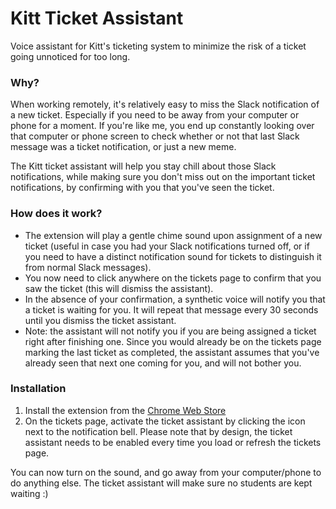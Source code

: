 # Kitt Ticket Assistant

Voice assistant for Kitt's ticketing system to minimize the risk of a ticket going unnoticed for too long.

### Why?

When working remotely, it's relatively easy to miss the Slack notification of a new ticket. Especially if you need to be away from your computer or phone for a moment. If you're like me, you end up constantly looking over that computer or phone screen to check whether or not that last Slack message was a ticket notification, or just a new meme.

The Kitt ticket assistant will help you stay chill about those Slack notifications, while making sure you don't miss out on the important ticket notifications, by confirming with you that you've seen the ticket.


### How does it work?

- The extension will play a gentle chime sound upon assignment of a new ticket (useful in case you had your Slack notifications turned off, or if you need to have a distinct notification sound for tickets to distinguish it from normal Slack messages).
- You now need to click anywhere on the tickets page to confirm that you saw the ticket (this will dismiss the assistant).
- In the absence of your confirmation, a synthetic voice will notify you that a ticket is waiting for you. It will repeat that message every 30 seconds until you dismiss the ticket assistant.
- Note: the assistant will not notify you if you are being assigned a ticket right after finishing one. Since you would already be on the tickets page marking the last ticket as completed, the assistant assumes that you've already seen that next one coming for you, and will not bother you.

### Installation

1. Install the extension from the [Chrome Web Store](https://chrome.google.com/webstore/detail/kitt-ticket-assistant/gfjdbpckaoakgmfdnaijajlniihnlcal)
2. On the tickets page, activate the ticket assistant by clicking the icon next to the notification 
bell. Please note that by design, the ticket assistant needs to be enabled every time you load or refresh the tickets page.

You can now turn on the sound, and go away from your computer/phone to do anything else. The ticket assistant will make sure no students are kept waiting :)